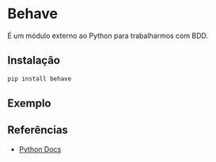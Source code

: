 # Behave
  
É um módulo externo ao Python para trabalharmos com BDD.
  
## Instalação
  
```sh
pip install behave
```

## Exemplo
  

## Referências
  
* [Python Docs](https://behave.readthedocs.io/en/latest/)